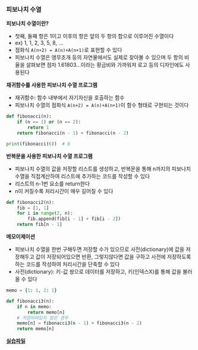 ### 피보나치 수열

**피보나치 수열이란?**

- 첫째, 둘째 항은 1이고 이후의 항은 앞의 두 항의 합으로 이루어진 수열이다
- ex) 1, 1, 2, 3, 5, 8, ...
- 점화식 `A(n+2) = A(n)+A(n+1)`로 표현할 수 있다
- 피보나치 수열은 앵무조개 등의 자연물에서도 실제로 찾아볼 수 있으며 두 항의 비율을 살펴보면 점차 1.61803...이라는 황금비와 가까워져 로고 등의 디자인에도 사용된다

**재귀함수를 사용한 피보나치 수열 프로그램**

- 재귀함수: 함수 내부에서 자기자신을 호출하는 함수
- 피보나치 수열의 점화식 `A(n+2) = A(n)+A(n+1)`이 함수 형태로 구현되는 것이다

```python
def fibonacci(n):
    if (n == 1) or (n == 2):
        return 1
    return fibonacci(n - 1) + fibonacci(n - 2)

print(fibonacci(6))  # 8
```

**반복문을 사용한 피보나치 수열 프로그램**

- 피보나치 수열의 값을 저장할 리스트를 생성하고, 반복문을 통해 n까지의 피보나치 수열을 직접계산하여 리스트에 추가하는 코드를 작성할 수 있다
- 리스트의 n-1번 요소를 return한다
- n이 커질수록 처리시간이 매우 길어질 수 있다

```python
def fibonacci2(n):
    fib = [1, 1]
    for i in range(2, n):
        fib.append(fib[i - 1] + fib[i - 2])
    return fib[n - 1]
```

**메모이제이션**

- 피보나치 수열을 한번 구해두면 저장할 수가 있으므로 사전(dictionary)에 값을 저장해두고 값이 저장되어있으면 반환, 그렇지않다면 값을 구하고 사전에 저장하도록 하는 코드를 작성하여 처리시간을 단축할 수 있다
- 사전(dictionary): 키-값 쌍으로 데이터를 저장하고, 키(인덱스X)를 통해 값을 불러올 수 있다

```python
memo = {1: 1, 2: 1}

def fibonacci3(n):
    if n in memo:
        return memo[n]
    # 저장되어있지 않은 경우
    memo[n] = fibonacci3(n - 1) + fibonacci3(n - 2)
    return memo[n]
```

**[실습파일](point6_ex.py)**
